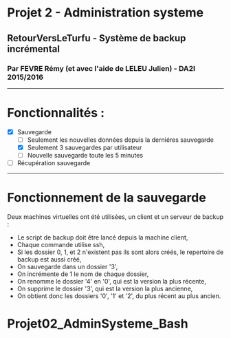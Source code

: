 # Projet 2 - Administration systeme
## RetourVersLeTurfu - Système de backup incrémental
### Par FEVRE Rémy (et avec l'aide de LELEU Julien) - DA2I 2015/2016

---
# Fonctionnalités :

- [x] Sauvegarde
  - [ ] Seulement les nouvelles données depuis la derniéres sauvegarde
  - [x] Seulement 3 sauvegardes par utilisateur
  - [ ] Nouvelle sauvegarde toute les 5 minutes
- [ ] Récupération sauvegarde

---
# Fonctionnement de la sauvegarde

Deux machines virtuelles ont été utilisées, un client et un serveur de backup :
- Le script de backup doit être lancé depuis la machine client,
- Chaque commande utilise ssh,
- Si les dossier 0, 1, et 2 n'existent pas ils sont alors créés, le repertoire de backup est aussi créé,
- On sauvegarde dans un dossier '3',
- On incrémente de 1 le nom de chaque dossier,
- On renomme le dossier '4' en '0', qui est la version la plus récente,
- On supprime le dossier '3', qui est la version la plus ancienne,
- On obtient donc les dossiers '0', '1' et '2', du plus récent au plus ancien.
# Projet02_AdminSysteme_Bash
